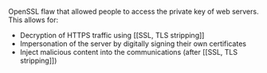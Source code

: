 OpenSSL flaw that allowed people to access the private key of web servers.
This allows for:
- Decryption of HTTPS traffic using [[SSL, TLS  stripping]]
- Impersonation of the server by digitally signing their own certificates
- Inject malicious content into the communications (after [[SSL, TLS  stripping]])